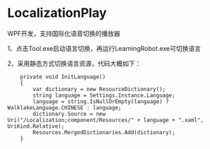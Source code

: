 # LocalizationPlay
WPF开发，支持国际化语音切换的播放器

1、点击Tool.exe启动语言切换，再运行LearningRobot.exe可切换语言

2、采用静态方式切换语言资源，代码大概如下：

        private void InitLanguage()
        {
            var dictionary = new ResourceDictionary();
            string language = Settings.Instance.Language;
            language = string.IsNullOrEmpty(language) ? WalklakeLanguage.CHINESE : language;
            dictionary.Source = new Uri("/Localization;component/Resources/" + language + ".xaml", UriKind.Relative);
            Resources.MergedDictionaries.Add(dictionary);
        }
